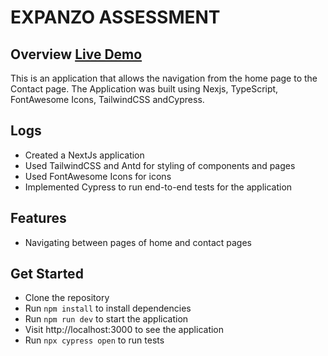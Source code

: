 # EXPANZO ASSESSMENT

## Overview [Live Demo](https://expanzo-assessment.vercel.app/)

This is an application that allows the navigation from the home page to the Contact page. The Application was built using Nexjs, TypeScript, FontAwesome Icons, TailwindCSS andCypress.

## Logs

- Created a NextJs application
- Used TailwindCSS and Antd for styling of components and pages
- Used FontAwesome Icons for icons
- Implemented Cypress to run end-to-end tests for the application

## Features

- Navigating between pages of home and contact pages

## Get Started

- Clone the repository
- Run `npm install` to install dependencies
- Run `npm run dev` to start the application
- Visit http://localhost:3000 to see the application
- Run `npx cypress open` to run tests
